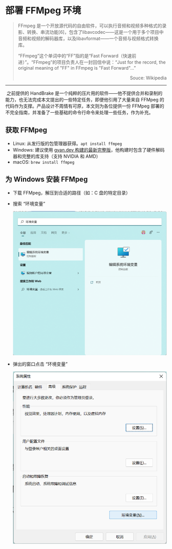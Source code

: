 # 部署 FFMpeg 环境

>   FFmpeg 是一个开放源代码的自由软件，可以执行音频和视频多种格式的录影、转换、串流功能[6]，包含了libavcodec——这是一个用于多个项目中音频和视频的解码器库，以及libavformat——一个音频与视频格式转换库。
>
>   “FFmpeg”这个单词中的“FF”指的是“Fast Forward（快速前进）”。“FFmpeg”的项目负责人在一封回信中说：“Just for the record, the original meaning of "FF" in FFmpeg is "Fast Forward"...” 
>
>   <p align="right">Souce: Wikipedia</p>

---

​	之前提供的 HandBrake 是一个纯粹的压片用的软件——他不提供合并和录制的能力，也无法完成本文提出的一些特定任务，即便他引用了大量来自 FFMpeg 的代码作为支撑。产品设计不周情有可原，本文则为各位提供一份 FFMpeg 部署的不完全指南，并准备了一些基础的命令行命令来处理一些任务，作为补充。

## 获取 FFMpeg

-   Linux: 从发行版的包管理器获得。`apt install ffmpeg`
-   Windows: 建议使用 [gyan.dev 构建的最新完整版](https://www.gyan.dev/ffmpeg/builds/ffmpeg-git-full.7z)，他构建时包含了硬件解码器和完整的库支持（支持 NVIDIA 和 AMD）
-   macOS: `brew install ffmpeg`

## 为 Windows 安装 FFMpeg

-   下载 FFMpeg，解压到合适的路径（如：C 盘的特定目录）

-   搜索 “环境变量”

    ![image-20220430155627055](ffmpeg.assets/image-20220430155627055.png)

-   弹出的窗口点击 “环境变量”

    ![image-20220430155913469](ffmpeg.assets/image-20220430155913469.png)